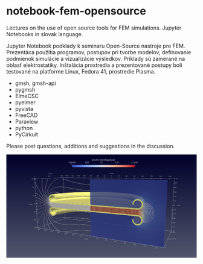 # notebook-fem-opensource

Lectures on the use of open source tools for FEM simulations. 
Jupyter Notebooks in slovak language.

Jupyter Notebook podklady k seminaru Open-Source nastroje pre FEM. Prezentáca použitia programov, postupov pri tvorbe modelov, definovanie podmienok simulácie a vizualizácie výsledkov. Príklady sú zamerané na oblasť elektrostatiky. Inštalácia prostredia a prezentované postupy boli testované na platforme Linux, Fedora 41, prostredie Plasma.

* gmsh, gmsh-api
* pygmsh
* ElmeCSC
* pyelmer
* pyvista
* FreeCAD
* Paraview
* python
* PyCirkuit

Please post questions, additions and suggestions in the discussion.

![priklad](./img/pw_03.png)

